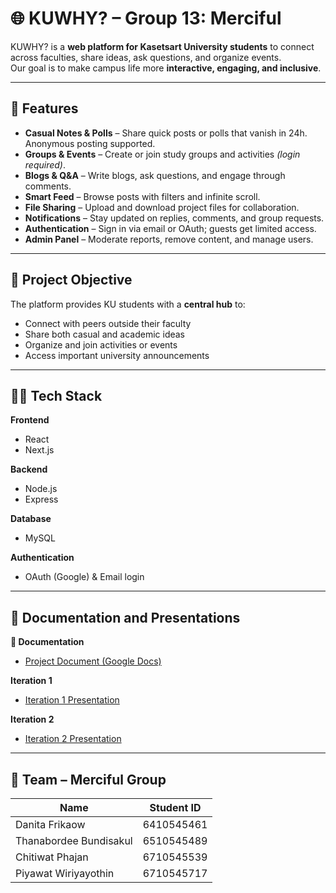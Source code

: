 # 🌐 KUWHY? – Group 13: Merciful  

KUWHY? is a **web platform for Kasetsart University students** to connect across faculties, share ideas, ask questions, and organize events.  
Our goal is to make campus life more **interactive, engaging, and inclusive**.  

---

## 🚀 Features  

- **Casual Notes & Polls** – Share quick posts or polls that vanish in 24h. Anonymous posting supported.
- **Groups & Events** – Create or join study groups and activities *(login required)*.  
- **Blogs & Q&A** – Write blogs, ask questions, and engage through comments.  
- **Smart Feed** – Browse posts with filters and infinite scroll.  
- **File Sharing** – Upload and download project files for collaboration.  
- **Notifications** – Stay updated on replies, comments, and group requests.  
- **Authentication** – Sign in via email or OAuth; guests get limited access.  
- **Admin Panel** – Moderate reports, remove content, and manage users.  

---

## 🎯 Project Objective  

The platform provides KU students with a **central hub** to:  
- Connect with peers outside their faculty  
- Share both casual and academic ideas  
- Organize and join activities or events  
- Access important university announcements  

---

## 🧑‍💻 Tech Stack  

**Frontend**
- React
- Next.js
  
**Backend**
- Node.js
- Express
  
**Database**
- MySQL
  
**Authentication**
- OAuth (Google) & Email login  

---

## 📂 Documentation and Presentations

**📖 Documentation**
-  [Project Document (Google Docs)](https://docs.google.com/document/d/131_PXGYz7tKTbDQGwVTPiXUC1EjhQ9EdugwcNyNUobY/edit?usp=sharing)  

**Iteration 1**
-  [Iteration 1 Presentation](https://www.youtube.com/watch?v=-kIwVKTTAkA)

**Iteration 2**
-  [Iteration 2 Presentation](https://youtu.be/FUl6rNU6EiE?si=ku89KkIwvy0TvFfR)  

---

## 👥 Team – Merciful Group  

| Name  | Student ID  |
|------|------|
| Danita Frikaow | 6410545461 |
| Thanabordee Bundisakul | 6510545489 |
| Chitiwat Phajan | 6710545539 |
| Piyawat Wiriyayothin | 6710545717 |
